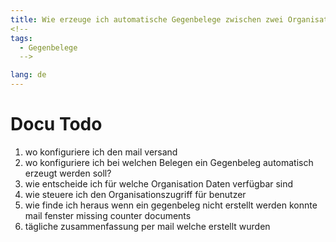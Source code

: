 ```yaml
---
title: Wie erzeuge ich automatische Gegenbelege zwischen zwei Organisationen in einem System ?
<!--
tags:
  - Gegenbelege
  -->

lang: de
---
```


# Docu Todo
1. wo konfiguriere ich den mail versand
1. wo konfiguriere ich bei welchen Belegen ein Gegenbeleg automatisch erzeugt werden soll?
1. wie entscheide ich für welche Organisation Daten verfügbar sind
1. wie steuere ich den Organisationszugriff für benutzer
1. wie finde ich heraus wenn ein gegenbeleg nicht erstellt werden konnte
   mail
   fenster missing counter documents
1. tägliche zusammenfassung per mail welche erstellt wurden

